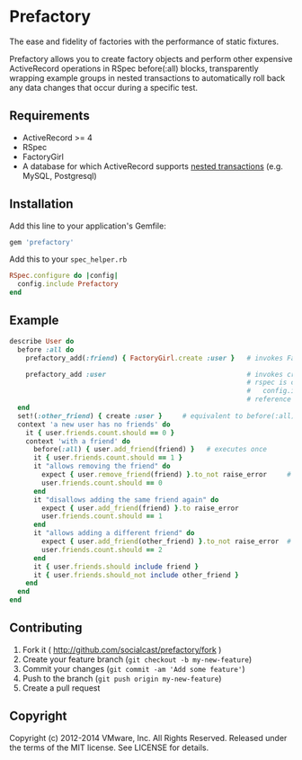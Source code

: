 # Prefactory

The ease and fidelity of factories with the performance of static fixtures.

Prefactory allows you to create factory objects and perform other
expensive ActiveRecord operations in RSpec before(:all) blocks, transparently
wrapping example groups in nested transactions to automatically roll back
any data changes that occur during a specific test.

## Requirements

* ActiveRecord >= 4
* RSpec
* FactoryGirl
* A database for which ActiveRecord supports [nested transactions](http://api.rubyonrails.org/classes/ActiveRecord/Transactions/ClassMethods.html#module-ActiveRecord::Transactions::ClassMethods-label-Nested+transactions) (e.g. MySQL, Postgresql)

## Installation

Add this line to your application's Gemfile:

```  ruby
gem 'prefactory'
```

Add this to your `spec_helper.rb`

``` ruby
RSpec.configure do |config|
  config.include Prefactory
end
```

## Example

``` ruby
describe User do
  before :all do
    prefactory_add(:friend) { FactoryGirl.create :user }   # invokes FactoryGirl.create(:user), reference object as 'friend'

    prefactory_add :user                                   # invokes create(:user) if available, e.g if
                                                           # rspec is configured with:
                                                           #   config.include FactoryGirl::Syntax::Methods
                                                           # reference object as 'user' in examples
  end
  set!(:other_friend) { create :user }     # equivalent to before(:all) { prefactory_add(:other_friend) { create :user } }
  context 'a new user has no friends' do
    it { user.friends.count.should == 0 }
    context 'with a friend' do
      before(:all) { user.add_friend(friend) }   # executes once
      it { user.friends.count.should == 1 }
      it "allows removing the friend" do
        expect { user.remove_friend(friend) }.to_not raise_error     # this change will be transparently rolled back
        user.friends.count.should == 0
      end
      it "disallows adding the same friend again" do
        expect { user.add_friend(friend) }.to raise_error
        user.friends.count.should == 1
      end
      it "allows adding a different friend" do
        expect { user.add_friend(other_friend) }.to_not raise_error  # this change is transparently rolled back
        user.friends.count.should == 2
      end
      it { user.friends.should include friend }
      it { user.friends.should_not include other_friend }
    end
  end
end
```

## Contributing

1. Fork it ( http://github.com/socialcast/prefactory/fork )
2. Create your feature branch (`git checkout -b my-new-feature`)
3. Commit your changes (`git commit -am 'Add some feature'`)
4. Push to the branch (`git push origin my-new-feature`)
5. Create a pull request

## Copyright

Copyright (c) 2012-2014 VMware, Inc. All Rights Reserved.
Released under the terms of the MIT license. See LICENSE for details.
